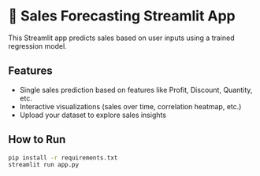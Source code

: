 # 🛒 Sales Forecasting Streamlit App

This Streamlit app predicts sales based on user inputs using a trained regression model.

## Features
- Single sales prediction based on features like Profit, Discount, Quantity, etc.
- Interactive visualizations (sales over time, correlation heatmap, etc.)
- Upload your dataset to explore sales insights

## How to Run
```bash
pip install -r requirements.txt
streamlit run app.py

